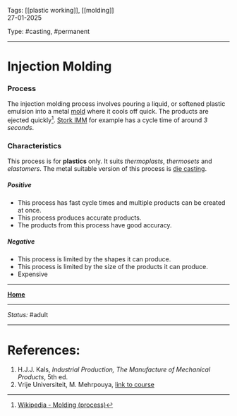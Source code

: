 Tags: [[plastic working]], [[molding]] <br>27-01-2025

Type: #casting, #permanent

---
# Injection Molding
### Process
The injection molding process involves pouring a liquid, or softened plastic emulsion into a metal [mold](!%20Manufacturing%20Technologies%20Overview.md#Terms%20and%20Disambiguation) where it cools off quick. The products are ejected quickly[^injmold]. [Stork IMM](https://www.storkimm.nl/) for example has a cycle time of around _3 seconds_.

### Characteristics
This process is for __plastics__ only. It suits _thermoplasts_, _thermosets_ and _elastomers_. The metal suitable version of this process is [die casting](Die%20Casting.md).
##### Positive
- This process has fast cycle times and multiple products can be created at once.
- This process produces accurate products.
- The products from this process have good accuracy.
##### Negative
- This process is limited by the shapes it can produce.
- This process is limited by the size of the products it can produce.
- Expensive









---
__[Home](!%20Manufacturing%20Technologies%20Overview.md)__

---
_Status:_ #adult

---
# References:
[^injmold]: [Wikipedia - Molding (process)](https://en.wikipedia.org/wiki/Molding_(process))
1. H.J.J. Kals, _Industrial Production, The Manufacture of Mechanical Products_, 5th ed.
2. Vrije Universiteit, M. Mehrpouya, [link to course](https://canvas.utwente.nl/courses/15351)